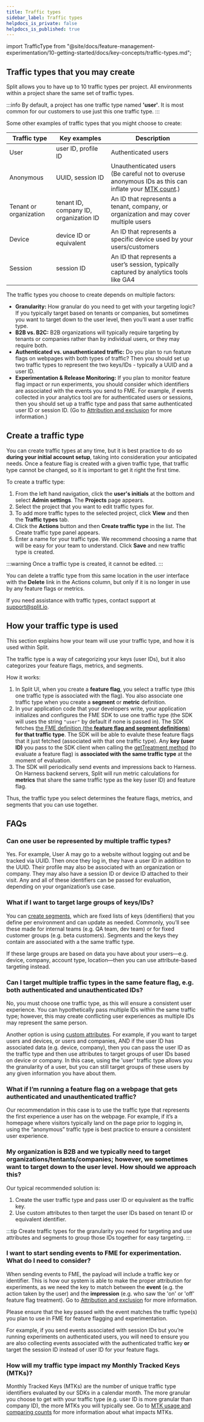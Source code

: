 ```yaml
---
title: Traffic types
sidebar_label: Traffic types
helpdocs_is_private: false
helpdocs_is_published: true
---
```


import TrafficType from "@site/docs/feature-management-experimentation/10-getting-started/docs/key-concepts/traffic-types.md";

<p>
  <button hidden style={{borderRadius:'8px', border:'1px', fontFamily:'Courier New', fontWeight:'800', textAlign:'left'}}> help.split.io link: https://help.split.io/hc/en-us/articles/360019916311-Traffic-types <br /> ✘ images still hosted on help.split.io </button>
</p>

<TrafficType developer='hidden' />

## Traffic types that you may create

Split allows you to have up to 10 traffic types per project. All environments within a project share the same set of traffic types.

:::info
By default, a project has one traffic type named **'user'**. It is most common for our customers to use just this one traffic type.
:::

Some other examples of traffic types that you might choose to create:

| Traffic type | Key examples | Description |
| --- | --- | --- |
| User | user ID, profile ID | Authenticated users |
| Anonymous | UUID, session ID | Unauthenticated users <br />(Be careful not to overuse anonymous IDs as this can inflate your [MTK count](/docs/feature-management-experimentation/admin-account-settings/docs/admin-best-practices/account-usage/mtk-efficiency#improving-your-mtk-efficiency).) |
| Tenant or organization | tenant ID, company ID, organization ID | An ID that represents a tenant, company, or organization and may cover multiple users |
| Device | device ID or equivalent | An ID that represents a specific device used by your users/customers |
| Session | session ID | An ID that represents a user’s session, typically captured by analytics tools like GA4 |

The traffic types you choose to create depends on multiple factors:

* **Granularity:** How granular do you need to get with your targeting logic? If you typically target based on tenants or companies, but sometimes you want to target down to the user level, then you’ll want a user traffic type.
* **B2B vs. B2C:** B2B organizations will typically require targeting by tenants or companies rather than by individual users, or they may require both.
* **Authenticated vs. unauthenticated traffic:** Do you plan to run feature flags on webpages with both types of traffic? Then you should set up two traffic types to represent the two keys/IDs - typically a UUID and a user ID.
* **Experimentation & Release Monitoring:** If you plan to monitor feature flag impact or run experiments, you should consider which identifiers are associated with the events you send to FME. For example, if events collected in your analytics tool are for authenticated users or sessions, then you should set up a traffic type and pass that same authenticated user ID or session ID. (Go to [Attribution and exclusion](https://help.split.io/hc/en-us/articles/360018432532-Attribution-and-exclusion) for more information.)

## Create a traffic type

You can create traffic types at any time, but it is best practice to do so **during your initial account setup**, taking into consideration your anticipated needs. Once a feature flag is created with a given traffic type, that traffic type cannot be changed, so it is important to get it right the first time.

To create a traffic type:

1. From the left hand navigation, click the **user's initials** at the bottom and select **Admin settings**. The **Projects** page appears.
2. Select the project that you want to edit traffic types for. 
3. To add more traffic types to the selected project, click **View** and then the **Traffic types** tab. 
4. Click the **Actions** button and then **Create traffic type** in the list. The Create traffic type panel appears.
5. Enter a name for your traffic type. We recommend choosing a name that will be easy for your team to understand. Click **Save** and new traffic type is created.

:::warning
Once a traffic type is created, it cannot be edited.
:::

You can delete a traffic type from this same location in the user interface with the **Delete** link in the Actions column, but only if it is no longer in use by any feature flags or metrics.

If you need assistance with traffic types, contact support at [support@split.io](mailto:support@split.io).

## How your traffic type is used

This section explains how your team will use your traffic type, and how it is used within Split.

The traffic type is a way of categorizing your keys (user IDs), but it also categorizes your feature flags, metrics, and segments.

How it works:
1. In Split UI, when you create a **feature flag**, you select a traffic type (this one traffic type is associated with the flag). You also associate one traffic type when you create a **segment** or **metric** definition.
2. In your application code that your developers write, your application initializes and configures the FME SDK to use one traffic type (the SDK will uses the string `"user"` by default if none is passed in). The SDK fetches [the FME definition (the **feature flag and segment definitions**)](/docs/feature-management-experimentation/10-getting-started/docs/key-concepts/fme-definitions.md) **for that traffic type**. The SDK will be able to evalute these feature flags that it just fetched (associated with that one traffic type). Any **key (user ID)** you pass to the SDK client when calling the [getTreatment method](/docs/feature-management-experimentation/10-getting-started/docs/key-concepts/gettreatment-call.md) (to evaluate a feature flag) is **associated with the same traffic type** at the moment of evaluation.
3. The SDK will periodically send events and impressions back to Harness. On Harness backend servers, Split will run metric calculations for **metrics** that share the same traffic type as the key (user ID) and feature flag.

Thus, the traffic type you select determines the feature flags, metrics, and segments that you can use together.

## FAQs

### Can one user be represented by multiple traffic types?
Yes. For example, User A may go to a website without logging out and be tracked via UUID. Then once they log in, they have a user ID in addition to the UUID. Their profile may also be associated with an organization or company. They may also have a session ID or device ID attached to their visit. Any and all of these identifiers can be passed for evaluation, depending on your organization’s use case.

### What if I want to target large groups of keys/IDs?
You can [create segments](/docs/feature-management-experimentation/40-feature-management/docs/manage-audiences/segments.md#create-a-segment), which are fixed lists of keys (identifiers) that you define per environment and can update as needed. Commonly, you’ll see these made for internal teams (e.g. QA team, dev team) or for fixed customer groups (e.g. beta customers). Segments and the keys they contain are associated with a the same traffic type.

If these large groups are based on data you have about your users&mdash;e.g. device, company, account type, location&mdash;then you can use attribute-based targeting instead.

### Can I target multiple traffic types in the same feature flag, e.g. both authenticated and unauthenticated IDs?
No, you must choose one traffic type, as this will ensure a consistent user experience. You can hypothetically pass multiple IDs within the same traffic type; however, this may create conflicting user experiences as multiple IDs may represent the same person.

Another option is using [custom attributes](/docs/feature-management-experimentation/40-feature-management/docs/target-with-flags/targeting-rules/target-with-user-attributes/target-with-user-attributes.md). For example, if you want to target users and devices, or users and companies, AND if the user ID has associated data (e.g. device, company), then you can pass the user ID as the traffic type and then use attributes to target groups of user IDs based on device or company. In this case, using the 'user' traffic type allows you the granularity of a user, but you can still target groups of these users by any given information you have about them.

### What if I’m running a feature flag on a webpage that gets authenticated and unauthenticated traffic?
Our recommendation in this case is to use the traffic type that represents the first experience a user has on the webpage. For example, if it’s a homepage where visitors typically land on the page prior to logging in, using the “anonymous” traffic type is best practice to ensure a consistent user experience.

### My organization is B2B and we typically need to target organizations/tentants/companies; however, we sometimes want to target down to the user level. How should we approach this?
Our typical recommended solution is:
1. Create the user traffic type and pass user ID or equivalent as the traffic key.
2. Use custom attributes to then target the user IDs based on tenant ID or equivalent identifier.

:::tip
Create traffic types for the granularity you need for targeting and use attributes and segments to group those IDs together for easy targeting.
:::

### I want to start sending events to FME for experimentation. What do I need to consider?
When sending events to FME, the payload will include a traffic key or identifier. This is how our system is able to make the proper attribution for experiments, as we need the key to match between the **event** (e.g. the action taken by the user) and the **impression** (e.g. who saw the 'on' or 'off' feature flag treatment). Go to [Attribution and exclusion](https://help.split.io/hc/en-us/articles/360018432532-Attribution-and-exclusion) for more information.

Please ensure that the key passed with the event matches the traffic type(s) you plan to use in FME for feature flagging and experimentation.

For example, if you send events associated with session IDs but you’re running experiments on authenticated users, you will need to ensure you are also collecting events associated with the authenticated traffic key **or** target the session ID instead of user ID for your feature flags.

### How will my traffic type impact my Monthly Tracked Keys (MTKs)?
Monthly Tracked Keys (MTKs) are the number of unique traffic type identifiers evaluated by our SDKs in a calendar month. The more granular you choose to get with your traffic type (e.g. user ID is more granular than company ID), the more MTKs you will typically see. Go to [MTK usage and comparing counts](https://help.split.io/hc/en-us/articles/26978089134349-MTK-Usage-and-Comparing-Counts) for more information about what impacts MTKs.
